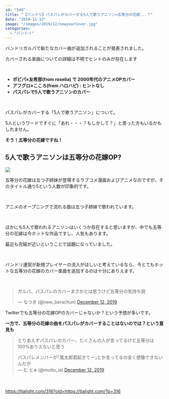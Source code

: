 ```yaml
---
id: "540"
title: "【バンドリ】パスパレがカバーする5人で歌うアニソン=五等分の花嫁...？"
date: "2019-12-12"
image: "/images/2019/12/newyearCover.jpg"
categories: 
  - "バンドリ"
---
```


バンドリガルパで新たなカバー曲が追加されることが発表されました。

カバーされる楽曲についての詳細は不明でヒントのみが存在します

 

- **ポピパ×友希那(from roselia) で 2000年代のアニメOPカバー**
- **アフグロ×こころ(from ハロハピ) : ヒントなし**
- **パスパレで5人で歌うアニソンのカバー**

 

パスパレがカバーする「5人で歌うアニソン」について。

5人というワードですぐに「あれ・・・？もしかして？」と思った方もいるかもしれません。

**そう！五等分の花嫁ですね！**

## 5人で歌うアニソンは五等分の花嫁OP?

![](../../assets/images/2019/12/gotoyome.png)

五等分の花嫁は五つ子姉妹が登場するラブコメ漫画およびアニメなのですが、そのタイトル通り5という人数が印象的です。

 

アニメのオープニングで流れる曲は五つ子姉妹で歌われています。

 

ほかにも5人で歌われるアニソンはいくつか存在すると思いますが、中でも五等分の花嫁は今ホットな作品ですし、人気もあります。

最近も完結が近いということで話題になっていました。

 

バンドリ運営が新規プレイヤーの流入がほしいと考えているなら、今とてもホットな五等分の花嫁のカバー楽曲を追加するのは十分にありえます。

 

<blockquote class="twitter-tweet"><p lang="ja" dir="ltr">ガルパ、パスパレのカバーまさかとは思うけど五等分の気持ち説</p>— なつき (@new_berachun) <a href="https://twitter.com/new_berachun/status/1205069469896232961?ref_src=twsrc%5Etfw">December 12, 2019</a></blockquote>
<script async src="https://platform.twitter.com/widgets.js" charset="utf-8"></script>

Twitterでも五等分の花嫁OPのカバーじゃないか？という予想が多いです。

**一方で、五等分の花嫁の曲をパスパレがカバーすることはないのでは？という意見も**

<blockquote class="twitter-tweet"><p lang="ja" dir="ltr">とりあえずパスパレのカバー、たくさんの人が言ってるけど五等分は100%ありえないと思う</p>パスパレメンバーが｢風太郎君起きてー｣とか言ってるの全く想像できないんだが<div></div>— む と❄️ (@mutto_ia) <a href="https://twitter.com/mutto_ia/status/1205068190306357248?ref_src=twsrc%5Etfw">December 12, 2019</a></blockquote>
<script async src="https://platform.twitter.com/widgets.js" charset="utf-8"></script>

 

https://tialight.com/316?old=https://tialight.com/?p=316

